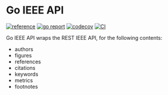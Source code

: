 # Go IEEE API

[![reference](https://godoc.org/github.com/PandatiX/go-ieee-api/v5?status.svg=)](https://pkg.go.dev/github.com/PandatiX/go-ieee-api)
[![go report](https://goreportcard.com/badge/github.com/PandatiX/go-ieee-api)](https://goreportcard.com/report/github.com/PandatiX/go-ieee-api)
[![codecov](https://codecov.io/gh/PandatiX/go-ieee-api/branch/master/graph/badge.svg)](https://codecov.io/gh/PandatiX/go-ieee-api)
[![CI](https://github.com/PandatiX/go-ieee-api/actions/workflows/ci.yaml/badge.svg)](https://github.com/PandatiX/go-ieee-api/actions?query=workflow%3Aci+)

Go IEEE API wraps the REST IEEE API, for the following contents:
 - authors
 - figures
 - references
 - citations
 - keywords
 - metrics
 - footnotes
